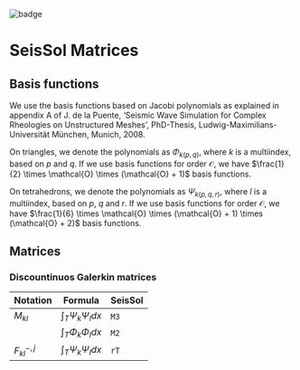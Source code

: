 ![badge](https://img.shields.io/endpoint?url=https://gist.githubusercontent.com/sebwolf-de/b9c4e4cac4b1c91e4645e5a319e18c9a/raw/19983ec92c5951ee8eee983fb7bc51e316bc3017/seissol-matrices.json)

# SeisSol Matrices #

## Basis functions ##

We use the basis functions based on Jacobi polynomials as explained in appendix A of J. de la Puente, ‘Seismic Wave Simulation for Complex Rheologies on Unstructured Meshes’, PhD-Thesis, Ludwig-Maximilians-Universität München, Munich, 2008.


On triangles, we denote the polynomials as $\Phi_{k(p,q)}$, where $k$ is a multiindex, based on $p$ and $q$.
If we use basis functions for order $\mathcal{O}$, we have $\frac{1}{2} \times \mathcal{O} \times (\mathcal{O} + 1)$ basis functions.

On tetrahedrons, we denote the polynomials as $\Psi_{k(p,q,r)}$, where $l$ is a multiindex, based on $p$, $q$ and $r$.
If we use basis functions for order $\mathcal{O}$, we have $\frac{1}{6} \times \mathcal{O} \times (\mathcal{O} + 1) \times (\mathcal{O} + 2)$ basis functions.

## Matrices ##

### Discountinuos Galerkin matrices ###


| Notation           | Formula                                       | SeisSol            |
| ------------------ | --------------------------------------------- | ------------------ |
| $M_{kl}$           | $\int_T \Psi_k \Psi_l dx$                     | `M3`               |
|                    | $\int_T \Phi_k \Phi_l dx$                     | `M2`               |
| $F_{kl}^{-,j}$     | $\int_T \Psi_k \Psi_l dx$                     | `rT`               |
